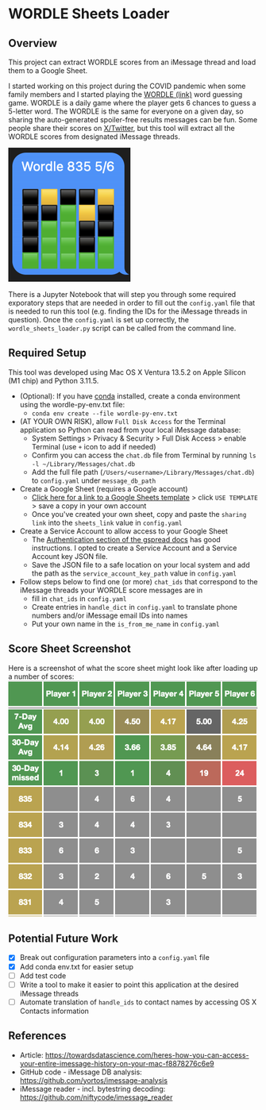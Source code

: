 # WORDLE Sheets Loader

## Overview
This project can extract WORDLE scores from an iMessage thread and load them to a Google Sheet.

I started working on this project during the COVID pandemic when some family members and I started playing the [WORDLE (link)](https://www.nytimes.com/games/wordle/index.html) word guessing game. WORDLE is a daily game where the player gets 6 chances to guess a 5-letter word. The WORDLE is the same for everyone on a given day, so sharing the auto-generated spoiler-free results messages can be fun. Some people share their scores on [X/Twitter](https://twitter.com/search?q=%23Wordle&src=typed_query&f=top), but this tool will extract all the WORDLE scores from designated iMessage threads.

![Example WORDLE results message](./images/message_screenshot.png)

There is a Jupyter Notebook that will step you through some required exporatory steps that are needed in order to fill out the `config.yaml` file that is needed to run this tool (e.g. finding the IDs for the iMessage threads in question). Once the `config.yaml` is set up correctly, the `wordle_sheets_loader.py` script can be called from the command line.

## Required Setup
This tool was developed using Mac OS X Ventura 13.5.2 on Apple Silicon (M1 chip) and Python 3.11.5.
* (Optional): If you have [conda](https://docs.conda.io/en/latest/) installed, create a conda environment using the wordle-py-env.txt file:
    * `conda env create --file wordle-py-env.txt`
* (AT YOUR OWN RISK), allow `Full Disk Access` for the Terminal application so Python can read from your local iMessage database:
    * System Settings > Privacy & Security > Full Disk Access > enable Terminal (use `+` icon to add if needed)
    * Confirm you can access the `chat.db` file from Terminal by running `ls -l ~/Library/Messages/chat.db`
    * Add the full file path (`/Users/<username>/Library/Messages/chat.db`) to `config.yaml` under `message_db_path`
* Create a Google Sheet (requires a Google account)
    * [Click here for a link to a Google Sheets template](https://docs.google.com/spreadsheets/d/1EwmcvUiSpH96aSp_1WPyiRNOgkXEi9m7SnZVAY5fHVw/template/preview) > click `USE TEMPLATE` > save a copy in your own account
    * Once you've created your own sheet, copy and paste the `sharing link` into the `sheets_link` value in `config.yaml`
* Create a Service Account to allow access to your Google Sheet
    * The [Authentication section of the gspread docs](https://docs.gspread.org/en/latest/oauth2.html) has good instructions. I opted to create a Service Account and a Service Account key JSON file.
    * Save the JSON file to a safe location on your local system and add the path as the `service_account_key_path` value in `config.yaml`
* Follow steps below to find one (or more) `chat_ids` that correspond to the iMessage threads your WORDLE score messages are in
    * fill in `chat_ids` in `config.yaml`
    * Create entries in `handle_dict` in `config.yaml` to translate phone numbers and/or iMessage email IDs into names
    * Put your own name in the `is_from_me_name` in `config.yaml`

## Score Sheet Screenshot
Here is a screenshot of what the score sheet might look like after loading up a number of scores:
![Sample score sheet](./images/sheet_screenshot.png)

## Potential Future Work
- [x] Break out configuration parameters into a `config.yaml` file
- [x] Add conda env.txt for easier setup
- [ ] Add test code
- [ ] Write a tool to make it easier to point this application at the desired iMessage threads
- [ ] Automate translation of `handle_ids` to contact names by accessing OS X Contacts information

## References
* Article: https://towardsdatascience.com/heres-how-you-can-access-your-entire-imessage-history-on-your-mac-f8878276c6e9
* GitHub code - iMessage DB analysis: https://github.com/yortos/imessage-analysis
* iMessage reader - incl. bytestring decoding: https://github.com/niftycode/imessage_reader
